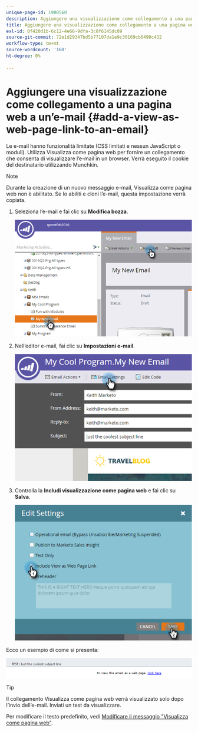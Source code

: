 ```yaml
---
unique-page-id: 1900560
description: Aggiungere una visualizzazione come collegamento a una pagina web a un’e-mail - Documenti Marketo - Documentazione del prodotto
title: Aggiungere una visualizzazione come collegamento a una pagina web a un’e-mail
exl-id: 0f420d1b-6c12-4e66-9dfa-3c8f6145dc89
source-git-commit: 72e1d29347bd5b77107da1e9c30169cb6490c432
workflow-type: tm+mt
source-wordcount: '160'
ht-degree: 0%

---
```


# Aggiungere una visualizzazione come collegamento a una pagina web a un’e-mail {#add-a-view-as-web-page-link-to-an-email}

Le e-mail hanno funzionalità limitate (CSS limitati e nessun JavaScript o moduli). Utilizza Visualizza come pagina web per fornire un collegamento che consenta di visualizzare l’e-mail in un browser. Verrà eseguito il cookie del destinatario utilizzando Munchkin.

>[!NOTE]
>
>Durante la creazione di un nuovo messaggio e-mail, Visualizza come pagina web non è abilitato. Se lo abiliti e cloni l’e-mail, questa impostazione verrà copiata.

1. Seleziona l’e-mail e fai clic su **Modifica bozza**.

   ![](assets/one-5.png)

1. Nell’editor e-mail, fai clic su **Impostazioni e-mail**.

   ![](assets/two-5.png)

1. Controlla la **Includi visualizzazione come pagina web** e fai clic su **Salva**.

   ![](assets/three-4.png)

Ecco un esempio di come si presenta:

![](assets/four-3.png)

>[!TIP]
>
>Il collegamento Visualizza come pagina web verrà visualizzato solo dopo l’invio dell’e-mail. Inviati un test da visualizzare.

Per modificare il testo predefinito, vedi [Modificare il messaggio &quot;Visualizza come pagina web&quot;](/help/marketo/product-docs/administration/email-setup/edit-the-view-as-web-page-message.md).

